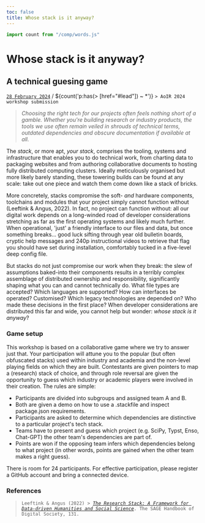 ```yaml
---
toc: false
title: Whose stack is it anyway?
---
```


```js
import count from "/comp/words.js"
```

# Whose stack is it anyway?
## A technical guesing game [](#post)
[`28 February 2024`](#lead) / ${count('p:has(> [href="#lead"]) ~ *')} `> AoIR 2024 workshop submission` 

> *Choosing the right tech for our projects often feels nothing short of a gamble. 
> Whether you're building research or industry products, the tools we use often remain veiled in shrouds of technical terms, outdated dependencies and obscure documentation if available at all.* 

The *stack*, or more apt, *your stack*, comprises the tooling, systems and infrastructure that enables you to do technical work, from charting data to packaging websites and from authoring collaborative documents to hosting fully distributed computing clusters. 
Ideally meticulously organised but more likely barely standing, these towering builds can be found at any scale: take out one piece and watch them come down like a stack of bricks.

More concretely, stacks compromise the soft- *and* hardware components, toolchains and modules that your project simply cannot function without (Leeftink & Angus, 2022).
In fact, no project can function without: all our digital work depends on a long-winded road of developer considerations stretching as far as the first operating systems and likely much further. 
When operational, 'just' a friendly interface to our files and data, but once something breaks... good luck sifting through year old bulletin boards, cryptic help messages and 240p instructional videos to retrieve that flag you should have set during installation, comfortably tucked in a five-level deep config file.

But stacks do not just compromise our work when they break: the slew of assumptions baked-into their components results in a terribly complex assemblage of distributed ownership and responsibility, significantly shaping what you can and cannot technically do. 
What file types are accepted? Which languages are supported? How can interfaces be operated? Customised? Which legacy technologies are depended on? Who made these decisions in the first place? 
When developer considerations are distributed this far and wide, you cannot help but wonder: *whose stack is it anyway*?

### Game setup
This workshop is based on a collaborative game where we try to answer just that. 
Your participation will attune you to the popular (but often obfuscated stacks) used within industry and academia and the non-level playing fields on which they are built. 
Contestants are given pointers to map a (research) stack of choice, and through role reversal are given the opportunity to guess which industry or academic players were involved in their creation. 
The rules are simple:

- Participants are divided into subgroups and assigned team A and B.
- Both are given a demo on how to use a .stackfile and inspect package.json requirements.
- Participants are asked to determine which dependencies are distinctive to a particular project's tech stack.
- Teams have to present and guess which project (e.g. SciPy, Typst, Enso, Chat-GPT) the other team's dependencies are part of.
- Points are won if the opposing team infers which dependencies belong to what project (in other words, points are gained when the other team makes a right guess).

There is room for 24 participants. For effective participation, please register a GitHub account and bring a connected device.

### References
> `Leeftink & Angus (2022) > `[*`The Research Stack: A Framework for Data-driven Humanities and Social Science`*](https://sk.sagepub.com/reference/the-sage-handbook-of-digital-society/i1189.xml)`. The SAGE Handbook of Digital Society, 131.`